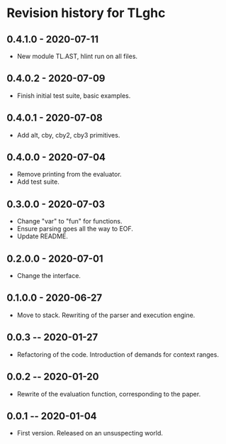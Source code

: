 # Revision history for TLghc

## 0.4.1.0 - 2020-07-11

* New module TL.AST, hlint run on all files.

## 0.4.0.2 - 2020-07-09

* Finish initial test suite, basic examples.

## 0.4.0.1 - 2020-07-08

* Add alt, cby, cby2, cby3 primitives.

## 0.4.0.0 - 2020-07-04

* Remove printing from the evaluator.
* Add test suite.

## 0.3.0.0 - 2020-07-03

* Change "var" to "fun" for functions.
* Ensure parsing goes all the way to EOF.
* Update README.

## 0.2.0.0 - 2020-07-01

* Change the interface.

## 0.1.0.0 - 2020-06-27

* Move to stack. Rewriting of the parser and execution engine.

## 0.0.3 -- 2020-01-27

* Refactoring of the code. Introduction of demands for context ranges.

## 0.0.2 -- 2020-01-20

* Rewrite of the evaluation function, corresponding to the paper.

## 0.0.1 -- 2020-01-04

* First version. Released on an unsuspecting world.

